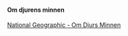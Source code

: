 #### Om djurens minnen

[National Geographic - Om Djurs Minnen](https://news.nationalgeographic.com/2015/02/150225-dogs-memories-animals-chimpanzees-science-mind-psychology/)
